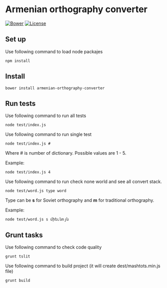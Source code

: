 # Armenian orthography converter

[![Bower](https://img.shields.io/bower/v/bootstrap.svg?style=flat-square)](https://github.com/instigatetcf/armenian-orthography-converter/)
[![License](https://img.shields.io/badge/license-GPLv3-blue.svg?style=flat-square)](https://github.com/instigatetcf/armenian-orthography-converter/blob/master/LICENSE)

## Set up

Use following command to load node packajes

    npm install

## Install

    bower install armenian-orthography-converter

## Run tests

Use following command to run all tests

    node test/index.js

Use following command to run single test

    node test/index.js #

Where # is number of dictionary. Possible values are 1 - 5.

Example:

    node test/index.js 4

Use following command to run check none world and see all convert stack.

    node test/word.js type word

Type can be **s** for Soviet orthography and **m** for traditional orthography.

Example:

    node test/word.js s միեւնոյն

## Grunt tasks

Use following command to check code quality

    grunt tslit

Use following command to build project (it will create dest/mashtots.min.js file)

    grunt build
